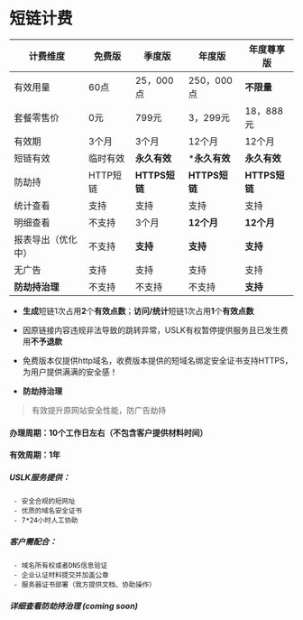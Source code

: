 # 短链计费

|计费维度 |免费版|季度版|年度版 |年度尊享版
| --- | --- | --- |--- |--- |
| 有效用量| 60点 |25，000点 | 250，000点 |**不限量**
|套餐零售价| 0元 | 799元  | 3，299元 |18，888元
|  有效期| 3个月 |3个月 |12个月  |12个月
| 短链有效| 临时有效|**永久有效** |***永久有效**|**永久有效**
| 防劫持|HTTP短链 |**HTTPS短链** |**HTTPS短链** |**HTTPS短链**
| 统计查看| 支持 |  支持 | 支持 |支持
| 明细查看| 不支持 |  3个月 | **12个月** |**12个月**
| 报表导出（优化中）| 不支持 |  **支持**  | **支持** |**支持**
| 无广告| 支持 |  支持  | 支持 |支持 
| **防劫持治理**| 不支持 |不支持 |不支持 |**支持**


- **生成**短链1次占用**2**个**有效点数**；**访问/统计**短链1次占用**1**个**有效点数**
- 因原链接内容违规非法导致的跳转异常，USLK有权暂停提供服务且已发生费用**不予退款**
- 免费版本仅提供http域名，收费版本提供的短域名绑定安全证书支持HTTPS，为用户提供满满的安全感！

- **防劫持治理**
> 有效提升原网站安全性能，防广告劫持
#### 办理周期：10个工作日左右（不包含客户提供材料时间）
#### 有效周期：1年
  ##### USLK服务提供：
     - 安全合规的短网址
     - 优质的域名安全证书
     - 7*24小时人工协助

  ##### 客户需配合：
     - 域名所有权或者DNS信息验证
     - 企业认证材料提交并加盖公章
     - 服务器证书部署（我方提供文档、协助操作）
     
##### 详细查看防劫持治理 (coming soon)


